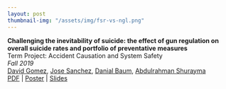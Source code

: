 ```yaml
---
layout: post
thumbnail-img: "/assets/img/fsr-vs-ngl.png"
--- 
```


**Challenging the inevitability of suicide: the effect of gun regulation on overall suicide rates and portfolio of preventative measures** \
Term Project: Accident Causation and System Safety \
*Fall 2019* \
[David Gomez](https://dbgomez94.github.io/),
[Jose Sanchez](https://www.linkedin.com/in/jose-c-sanchez/),
[Danial Baum](https://www.linkedin.com/in/daniel-baum-ae/),
[Abdulrahman Shurayma]()
\
[PDF](/pdfs/challenging-the-inevitability-of-suicide-report.pdf) |
[Poster](/pdfs/challenging-the-inevitability-of-suicide-poster.pdf) |
[Slides](/pdfs/challenging-the-inevitability-of-suicide-slides.pdf)